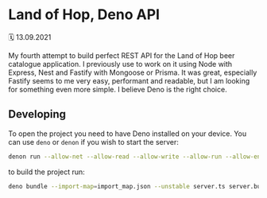 # Land of Hop, Deno API

🗓️ 13.09.2021

My fourth attempt to build perfect REST API for the Land of Hop beer catalogue application. I previously use to work on it using Node with Express, Nest and Fastify with Mongoose or Prisma. It was great, especially Fastify seems to me very easy, performant and readable, but I am looking for something even more simple. I believe Deno is the right choice.

## Developing

To open the project you need to have Deno installed on your device. You can use `deno` or `denon` if you wish to start the server:

```bash
denon run --allow-net --allow-read --allow-write --allow-run --allow-env --unstable --import-map=import_map.json server.ts
```

to build the project run:

```bash
deno bundle --import-map=import_map.json --unstable server.ts server.bundle.ts
```
